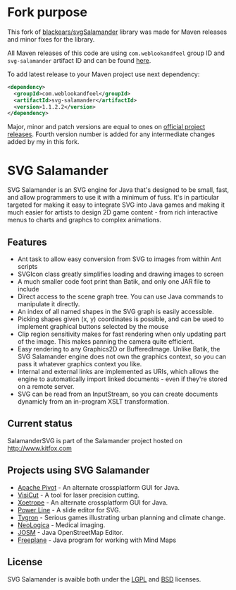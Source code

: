 Fork purpose
==============
This fork of [blackears/svgSalamander](https://github.com/blackears/svgSalamander) library was made for Maven releases and minor fixes for the library.

All Maven releases of this code are using `com.weblookandfeel` group ID and `svg-salamander` artifact ID and can be found [here](https://search.maven.org/search?q=g:com.weblookandfeel%20AND%20a:svg-salamander&core=gav).

To add latest release to your Maven project use next dependency:
```xml
<dependency>
  <groupId>com.weblookandfeel</groupId>
  <artifactId>svg-salamander</artifactId>
  <version>1.1.2.2</version>
</dependency>
```

Major, minor and patch versions are equal to ones on [official project releases](https://github.com/blackears/svgSalamander/releases). Fourth version number is added for any intermediate changes added by my in this fork.


SVG Salamander
==============
SVG Salamander is an SVG engine for Java that's designed to be small, fast, and allow programmers to use it with a minimum of fuss. It's in particular targeted for making it easy to integrate SVG into Java games and making it much easier for artists to design 2D game content - from rich interactive menus to charts and graphcs to complex animations.

Features
--------
* Ant task to allow easy conversion from SVG to images from within Ant scripts
* SVGIcon class greatly simplifies loading and drawing images to screen
* A much smaller code foot print than Batik, and only one JAR file to include
* Direct access to the scene graph tree. You can use Java commands to manipulate it directly.
* An index of all named shapes in the SVG graph is easily accessible.
* Picking shapes given (x, y) coordinates is possible, and can be used to implement graphical buttons selected by the mouse
* Clip region sensitivity makes for fast rendering when only updating part of the image. This makes panning the camera quite efficient.
* Easy rendering to any Graphics2D or BufferedImage. Unlike Batik, the SVG Salamander engine does not own the graphics context, so you can pass it whatever graphics context you like.
* Internal and external links are implemented as URIs, which allows the engine to automatically import linked documents - even if they're stored on a remote server.
* SVG can be read from an InputStream, so you can create documents dynamicly from an in-program XSLT transformation.

Current status
--------------
SalamanderSVG is part of the Salamander project hosted on http://www.kitfox.com

Projects using SVG Salamander
-----------------------------
* [Apache Pivot](http://pivot.apache.org/) - An alternate crossplatform GUI for Java.
* [VisiCut](http://visicut.org/) - A tool for laser precision cutting.
* [Xoetrope](http://www.xoetrope.com/) - An alternate crossplatform GUI for Java.
* [Power Line](http://suchanek.name/programs/powerline/index.html) - A slide editor for SVG.
* [Tygron](http://www.tygron.com/) - Serious games illustrating urban planning and climate change.
* [NeoLogica](http://www.neologica.it/eng/Home.php) - Medical imaging.
* [JOSM](https://josm.openstreetmap.de/) - Java OpenStreetMap Editor.
* [Freeplane](http://freeplane.org) - Java program for working with Mind Maps

License
-------
SVG Salamander is avaible both under the [LGPL](https://svgsalamander.java.net/license/license-lgpl.txt) and [BSD](https://svgsalamander.java.net/license/license-bsd.txt) licenses.
